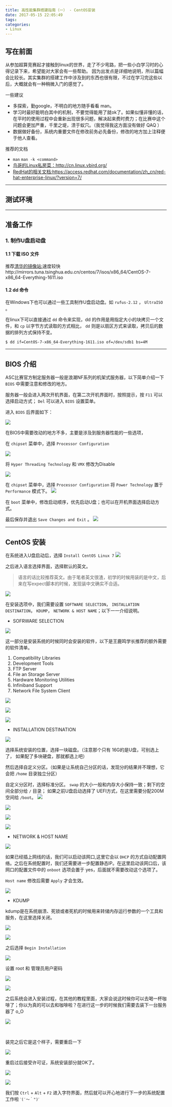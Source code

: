 ```yaml
---
title: 高性能集群搭建指南（一） - CentOS安装
date: 2017-05-15 22:05:49
tags:
categories:
- Linux
---
```


## 写在前面

从参加超算竞赛起才接触到linux的世界，走了不少弯路，把一些小白学习时的心得记录下来，希望能对大家会有一些帮助。
因为出发点是详细地说明，所以篇幅会比较长。其实集群的搭建工作中涉及到的东西也很有限，不过在学习完这些以后，大概就会有一种稍微入门的感觉了。

一些建议

- 多探索，勤google，不明白的地方随手看看 man。
- 学习时最好能明白其中的机制，不要觉得能用了就ok了。如果似懂非懂的话，在平时的使用过程中会重新出现很多问题，解决起来费时费力；在比赛中这个问题会更加严重，千里之堤，溃于蚁穴。（我觉得我这方面没有做好 QAQ ）
- 数据做好备份，系统内重要文件在修改前务必先备份，修改的地方加上注释便于他人查看。

推荐的文档

   - `man`   `man -k <command>` 
   - [鸟哥的Linux私房菜：](http://cn.linux.vbird.org/)http://cn.linux.vbird.org/<br>
   - [RedHat的相关文档:](https://access.redhat.com/documentation/zh_cn/red-hat-enterprise-linux/?version=7/)https://access.redhat.com/documentation/zh_cn/red-hat-enterprise-linux/?version=7/
 

---
## 测试环境

---
## 准备工作

### 1. 制作U盘启动盘

#### 1.1 下载 ISO 文件

推荐[清华的镜像站:](https://mirrors.tuna.tsinghua.edu.cn/)速度较快http://mirrors.tuna.tsinghua.edu.cn/centos/7/isos/x86_64/CentOS-7-x86_64-Everything-1611.iso 

#### 1.2 dd 命令

在Windows下也可以通过一些工具制作U盘启动盘。如 `rufus-2.12` ， `UltraISO` 。


在linux下可以直接通过 `dd` 命令来实现，dd 的作用是用指定大小的块拷贝一个文件，和 `cp` 以字节方式读取的方式相比， `dd` 则是以扇区方式来读取，拷贝后的数据的排列方式保持不变。

```
$ dd if=CentOS-7-x86_64-Everything-1611.iso of=/dev/sdb1 bs=4M
```

---
## BIOS 介绍

ASC比赛官方制定服务器一般是浪潮NF系列的机架式服务器，以下简单介绍一下 `BIOS` 中需要注意和修改的地方。

服务器一般会进入两次开机界面，在第二次开机界面时，按照提示，按 `F11` 可以选择启动方式；  `Del` 可以进入 `BIOS` 设置菜单。

进入 `BIOS` 后界面如下：

![](picture/bios/setup.png)

在BIOS中需要改动的地方不多，主要是涉及到服务器性能的一些选项，

在 `chipset` 菜单中，选择 `Processor Configuration`

![](picture/bios/chipset.png)

将 `Hyper Threading Technology` 和 `VMX` 修改为Disable

![](picture/bios/chipset-1.png)

在 `chipset` 菜单中，选择 `Processor Configuration`
将 `Power Technology` 置于 `Performance` 模式下。
![](picture/bios/chipset-2.png)


在 `boot` 菜单中，修改启动顺序，优先启动U盘；也可以在开机界面选择启动方式。

最后保存并退出 `Save Changes and Exit` 。
![](picture/bios/save.png)

---

## CentOS 安装

在系统进入U盘启动后，选择 `Install CentOS Linux 7`
![](picture/centos/1.png)

之后进入语言选择界面，选择默认的英文。
>语言的话比较推荐英文。由于笔者英文很渣，初学的时候用装的是中文，后来在写expect脚本的时候，发现装中文确实不合适。

![](picture/centos/2.png) 

在安装选项中，我们需要设置 `SOFTWARE SELECTION`， `INSTALLATION DESTINATION`， `KDUMP`， `NETWORK & HOST NAME`；以下一一介绍说明。

- SOFRWARE SELECTION

![](picture/centos/3.png) 

这一部分是安装系统的时候同时会安装的软件，以下是王鹿鸣学长推荐的额外需要的软件清单。


1. Compatibility Libraries  
2. Development Tools  
3. FTP Server  
4. File an Storage Server  
5. Hardware Monitoring Utilities
6. Infiniband Support  
7. Network File System Client

![](picture/centos/3-1.png) 

![](picture/centos/3-2.png)

![](picture/centos/3-3.png)


- INSTALLATION DESTINATION

![](picture/centos/4.png)

选择系统安装的位置，选择一块磁盘。（注意那个只有 16G的是U盘，可别选上了， 如果配了多块硬盘，那就都选上吧）

然后选择自定义分区。（如果是让系统自己分区的话，发现分的结果并不理想，它会把 `/home` 目录独立分区）

自定义分区时，选择标准分区。 `swap` 的大小一般和内存大小保持一致；剩下的空间全部分给 `/` 目录； 如果之前U盘启动选择了 UEFI方式，在这里需要分配200M空间给 `/boot`。
![](picture/centos/4-1.png)

![](picture/centos/4-2.png)

![](picture/centos/4-3.png)

![](picture/centos/4-4.png)

- NETWORK & HOST NAME

![](picture/centos/5.png)

如果已经插上网线的话，我们可以启动该网口,这里它会以 `DHCP` 的方式自动配置网络。之后在系统配置时，我们还需要进一步配置静态IP。在这里启动该网口后，该网口的配置文件中的 `onboot` 选项会置于 yes，后面就不需要改动这个选项了。

`Host name` 修改后需要 `Apply` 才会生效。

![](picture/centos/5-1.png)

- KDUMP

kdump是在系统崩溃、死锁或者死机的时候用来转储内存运行参数的一个工具和服务，在这里选择关闭。

![](picture/centos/6.png)

![](picture/centos/6-1.png)

之后选择 `Begin Installation`

![](picture/centos/7.png)

设置 root 和 管理员用户密码

![](picture/centos/8.png)

![](picture/centos/9.png)


之后系统会进入安装过程，在其他的教程里面，大家会说这时候你可以去喝一杯咖啡了；你以为真的可以去和咖啡啦？在进行这一步的时候我们需要去装下一台服务器了 o_O

![](picture/centos/10.png)

<br>

装完之后它是这个样子，需要重启一下

![](picture/centos/11.png)

重启过后接受许可证，系统安装部分就OK了。

![](picture/centos/12.png)

![](picture/centos/13.png)

我们按 `Ctrl` + `Alt` + `F2` 进入字符界面，然后就可以开心地进行下一步的系统配置工作啦 `ˋ(′～｀")ˊ `